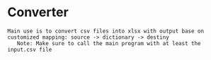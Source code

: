 # Converter
   
    Main use is to convert csv files into xlsx with output base on customized mapping: source -> dictionary -> destiny
       Note: Make sure to call the main program with at least the input.csv file
    
